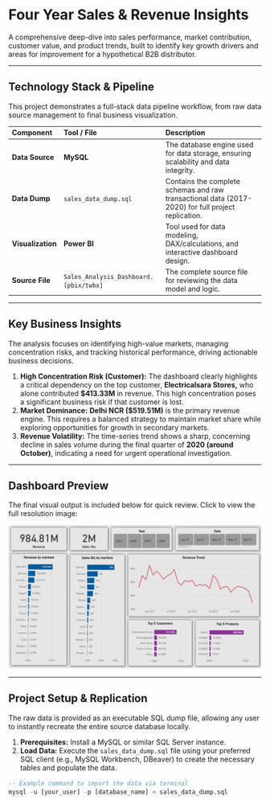 # Four Year Sales & Revenue Insights

A comprehensive deep-dive into sales performance, market contribution, customer value, and product trends, built to identify key growth drivers and areas for improvement for a hypothetical B2B distributor.

---

## Technology Stack & Pipeline

This project demonstrates a full-stack data pipeline workflow, from raw data source management to final business visualization.

| Component | Tool / File | Description |
| :--- | :--- | :--- |
| **Data Source** | **MySQL** | The database engine used for data storage, ensuring scalability and data integrity. |
| **Data Dump** | `sales_data_dump.sql` | Contains the complete schemas and raw transactional data (2017-2020) for full project replication. |
| **Visualization** | **Power BI** | Tool used for data modeling, DAX/calculations, and interactive dashboard design. |
| **Source File** | `Sales_Analysis_Dashboard.[pbix/twbx]` | The complete source file for reviewing the data model and logic. |

---

## Key Business Insights

The analysis focuses on identifying high-value markets, managing concentration risks, and tracking historical performance, driving actionable business decisions.

1.  **High Concentration Risk (Customer):** The dashboard clearly highlights a critical dependency on the top customer, **Electricalsara Stores,** who alone contributed **$413.33M** in revenue. This high concentration poses a significant business risk if that customer is lost.
2.  **Market Dominance:** **Delhi NCR ($519.51M)** is the primary revenue engine. This requires a balanced strategy to maintain market share while exploring opportunities for growth in secondary markets.
3.  **Revenue Volatility:** The time-series trend shows a sharp, concerning decline in sales volume during the final quarter of **2020 (around October)**, indicating a need for urgent operational investigation.

---

## Dashboard Preview

The final visual output is included below for quick review. Click to view the full resolution image:

![Final Sales Dashboard Overview](Final_Dashboard_Overview.png)

---

## Project Setup & Replication

The raw data is provided as an executable SQL dump file, allowing any user to instantly recreate the entire source database locally.

1.  **Prerequisites:** Install a MySQL or similar SQL Server instance.
2.  **Load Data:** Execute the `sales_data_dump.sql` file using your preferred SQL client (e.g., MySQL Workbench, DBeaver) to create the necessary tables and populate the data.

```sql
-- Example command to import the data via terminal
mysql -u [your_user] -p [database_name] < sales_data_dump.sql
